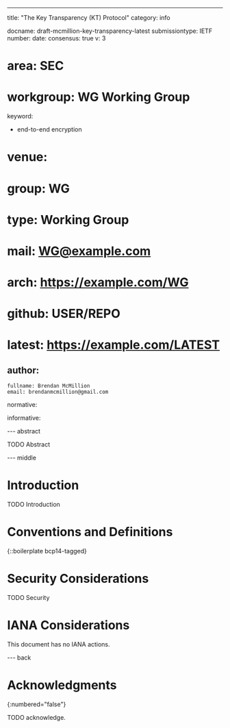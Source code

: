 ---
title: "The Key Transparency (KT) Protocol"
category: info

docname: draft-mcmillion-key-transparency-latest
submissiontype: IETF
number:
date:
consensus: true
v: 3
# area: SEC
# workgroup: WG Working Group
keyword:
 - end-to-end encryption
# venue:
#   group: WG
#   type: Working Group
#   mail: WG@example.com
#   arch: https://example.com/WG
#   github: USER/REPO
#   latest: https://example.com/LATEST

author:
 -
    fullname: Brendan McMillion
    email: brendanmcmillion@gmail.com

normative:

informative:


--- abstract

TODO Abstract


--- middle

# Introduction

TODO Introduction


# Conventions and Definitions

{::boilerplate bcp14-tagged}


# Security Considerations

TODO Security


# IANA Considerations

This document has no IANA actions.


--- back

# Acknowledgments
{:numbered="false"}

TODO acknowledge.
